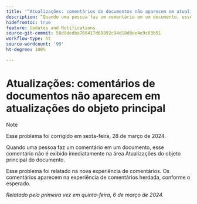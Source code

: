 ```yaml
---
title: '“Atualizações: comentários de documentos não aparecem em atualizações do objeto principal”'
description: “Quando uma pessoa faz um comentário em um documento, esse comentário não é exibido imediatamente na área Atualizações do objeto principal do documento.”
hidefromtoc: true
feature: Updates and Notifications
source-git-commit: 58d9dedba766417d68892c94d18d0ee4e9c03b51
workflow-type: ht
source-wordcount: '99'
ht-degree: 100%

---
```



# Atualizações: comentários de documentos não aparecem em atualizações do objeto principal

>[!NOTE]
>
>Esse problema foi corrigido em sexta-feira, 28 de março de 2024.

<!--WF, WFP-->

Quando uma pessoa faz um comentário em um documento, esse comentário não é exibido imediatamente na área Atualizações do objeto principal do documento.

Esse problema foi relatado na nova experiência de comentários. Os comentários aparecem na experiência de comentários herdada, conforme o esperado.

_Relatado pela primeira vez em quinta-feira, 6 de março de 2024._
